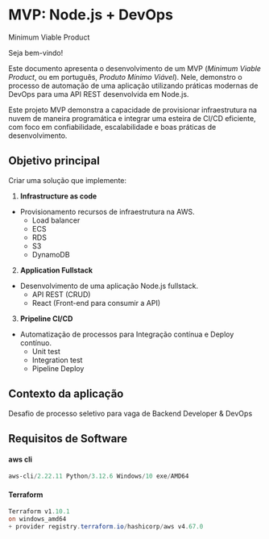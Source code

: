 # MVP: Node.js + DevOps
Minimum Viable Product

Seja bem-vindo!

Este documento apresenta o desenvolvimento de um MVP (*Minimum Viable Product*, ou em português, *Produto Mínimo Viável*). Nele, demonstro o processo de automação de uma aplicação utilizando práticas modernas de DevOps para uma API REST desenvolvida em Node.js.

Este projeto MVP demonstra a capacidade de provisionar infraestrutura na nuvem de maneira programática e integrar uma esteira de CI/CD eficiente, com foco em confiabilidade, escalabilidade e boas práticas de desenvolvimento.

## Objetivo principal

Criar uma solução que implemente:

1. **Infrastructure as code**
- Provisionamento recursos de infraestrutura na AWS.
    - Load balancer
    - ECS
    - RDS
    - S3
    - DynamoDB
    
2. **Application Fullstack**
- Desenvolvimento de uma aplicação Node.js fullstack.
    - API REST (CRUD)
    - React (Front-end para consumir a API)
    
3. **Pripeline CI/CD**
- Automatização de processos para Integração contínua e Deploy contínuo.
    - Unit test
    - Integration test
    - Pipeline Deploy

## Contexto da aplicação
Desafio de processo seletivo para vaga de Backend Developer & DevOps

## Requisitos de Software

#### aws cli
```powershell
aws-cli/2.22.11 Python/3.12.6 Windows/10 exe/AMD64
```

#### Terraform
```powershell
Terraform v1.10.1
on windows_amd64
+ provider registry.terraform.io/hashicorp/aws v4.67.0
```
